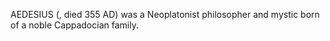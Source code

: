 AEDESIUS (, died 355 AD) was a Neoplatonist philosopher and mystic born of a noble Cappadocian family.
